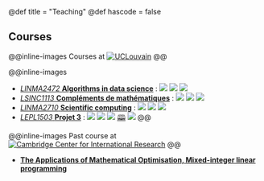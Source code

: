 @def title = "Teaching"
@def hascode = false

## Courses

@@inline-images
Courses at [![UCLouvain](../assets/index/uclouvain.png)](https://uclouvain.be/)
@@

@@inline-images
* [*LINMA2472* **Algorithms in data science**](https://uclouvain.be/en-cours-2025-linma2472) : [![][git-logo]](https://github.com/blegat/LINMA2472) [![][pluto-logo]](https://blegat.github.io/LINMA2472/) [![][moodle-logo]](https://moodle.uclouvain.be/course/view.php?id=1189)
* [*LSINC1113* **Compléments de mathématiques**](https://uclouvain.be/cours-2025-lsinc1113) : [![][git-logo]](https://github.com/blegat/LSINC1113) [![][pluto-logo]](https://blegat.github.io/LSINC1113/) [![][moodle-logo]](https://moodle.uclouvain.be/course/view.php?id=5040)
* [*LINMA2710* **Scientific computing**](https://uclouvain.be/cours-2025-linma2710) : [![][git-logo]](https://github.com/blegat/LINMA2710) [![][pluto-logo]](https://blegat.github.io/LINMA2710/) [![][moodle-logo]](https://moodle.uclouvain.be/course/view.php?id=2951)
* [*LEPL1503* **Projet 3**](https://uclouvain.be/cours-2025-lepl1503) : [![][git-logo]](https://github.com/blegat/LEPL1503) [![][pluto-logo]](https://blegat.github.io/LEPL1503/) [![][git-logo]](https://github.com/obonaventure/SyllabusC) [🕮](https://lepl1503.info.ucl.ac.be/syllabus/theorie/index.html) [![][moodle-logo]](https://moodle.uclouvain.be/course/view.php?id=3842)
@@

@@inline-images
Past course at [![Cambridge Center for International Research](../assets/index/ccir.png)](https://cambridge-research.org/)
@@

* [**The Applications of Mathematical Optimisation, Mixed-integer linear programming**](/ccir/)

[git-logo]: https://upload.wikimedia.org/wikipedia/commons/3/3f/Git_icon.svg
[pluto-logo]: https://plutojl.org/assets/favicon.svg
[moodle-logo]: https://upload.wikimedia.org/wikipedia/commons/c/c6/Moodle-logo.svg
